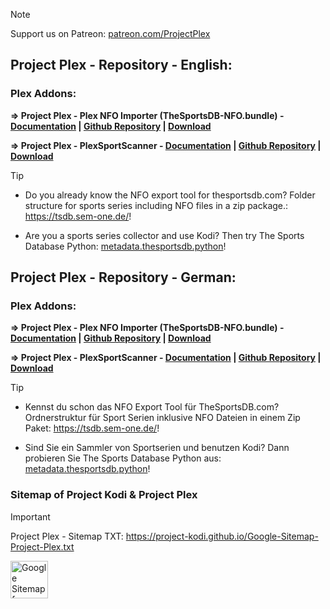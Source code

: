 
> [!NOTE]
> Support us on Patreon: <a href="https://patreon.com/ProjectKodi">patreon.com/ProjectPlex</a>

## Project Plex - Repository - English:

### Plex Addons:


<b>=> Project Plex - Plex NFO Importer (TheSportsDB-NFO.bundle) - <a href="https://github.com/Project-Plex/Project-Plex.github.io/tree/main/Information/The%20Sports%20Database%20-%20Plex%20NFO%20Importer">Documentation</a> | <a href="https://github.com/Project-Plex/TheSportsDB-NFO.bundle">Github Repository</a> | <a href="https://github.com/Project-Plex/Project-Plex.github.io/tree/main/Downloads">Download</a></b>

<b>=> Project Plex - PlexSportScanner - <a href="https://github.com/Project-Plex/Project-Plex.github.io/tree/main/Information/The%20Sports%20Database%20-%20PlexSportScanner">Documentation</a> | <a href="https://github.com/Project-Plex/PlexSportScanner">Github Repository</a> | <a href="https://github.com/Project-Plex/Project-Plex.github.io/tree/main/Downloads">Download</a></b>



> [!TIP]
> - Do you already know the NFO export tool for thesportsdb.com? Folder structure for sports series including NFO files in a zip package.: <a href="https://tsdb.sem-one.de/">https://tsdb.sem-one.de/</a>!
>
> - Are you a sports series collector and use Kodi? Then try The Sports Database Python: <a href="https://github.com/Project-Kodi/Project-Kodi.github.io/tree/main/Information/The%20Sports%20Database%20Python%20-%20metadata.thesportsdb.python">metadata.thesportsdb.python</a>!



## Project Plex - Repository - German:

### Plex Addons:


<b>=> Project Plex - Plex NFO Importer (TheSportsDB-NFO.bundle) - <a href="https://github.com/Project-Plex/Project-Plex.github.io/tree/main/Information/The%20Sports%20Database%20-%20Plex%20NFO%20Importer">Documentation</a> | <a href="https://github.com/Project-Plex/TheSportsDB-NFO.bundle">Github Repository</a> | <a href="https://github.com/Project-Plex/Project-Plex.github.io/tree/main/Downloads">Download</a></b>

<b>=> Project Plex - PlexSportScanner - <a href="https://github.com/Project-Plex/Project-Plex.github.io/tree/main/Information/The%20Sports%20Database%20-%20PlexSportScanner">Documentation</a> | <a href="https://github.com/Project-Plex/PlexSportScanner">Github Repository</a> | <a href="https://github.com/Project-Plex/Project-Plex.github.io/tree/main/Downloads">Download</a></b>


> [!TIP]
> - Kennst du schon das NFO Export Tool für TheSportsDB.com? Ordnerstruktur für Sport Serien inklusive NFO Dateien in einem Zip Paket: <a href="https://tsdb.sem-one.de/">https://tsdb.sem-one.de/</a>!
>
> - Sind Sie ein Sammler von Sportserien und benutzen Kodi? Dann probieren Sie The Sports Database Python aus: <a href="https://github.com/Project-Kodi/Project-Kodi.github.io/tree/main/Information/The%20Sports%20Database%20Python%20-%20metadata.thesportsdb.python">metadata.thesportsdb.python</a>!



### Sitemap of Project Kodi & Project Plex


> [!IMPORTANT]
> Project Plex - Sitemap TXT: https://project-kodi.github.io/Google-Sitemap-Project-Plex.txt
>
><img src="https://raw.githubusercontent.com/Project-Plex/Project-Plex.github.io/main/Information/_images/Sitemap_Project-Kodi_Project-Plex.jpg" alt="Google Sitemap for Github Projects: Project-Kodi & Project-Plex" height="60"> 
